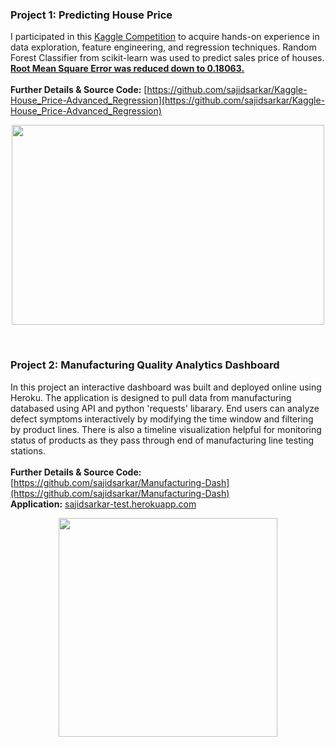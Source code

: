 ### Project 1: Predicting House Price
I participated in this [Kaggle Competition](https://www.kaggle.com/c/house-prices-advanced-regression-techniques) to acquire hands-on experience in data exploration, feature engineering, and regression techniques. Random Forest Classifier from scikit-learn was used to predict sales price of houses. <ins>**Root Mean Square Error was reduced down to 0.18063.**</ins><br /><br />
**Further Details & Source Code:** [https://github.com/sajidsarkar/Kaggle-House_Price-Advanced_Regression](https://github.com/sajidsarkar/Kaggle-House_Price-Advanced_Regression)<br />
<p align="center">
<img src="https://user-images.githubusercontent.com/67841104/160982681-faf6cea6-2bd8-4b41-bd61-c3aaf39f2257.png" width="500" height="320" />
</p>
<br />

### Project 2: Manufacturing Quality Analytics Dashboard
In this project an interactive dashboard was built and deployed online using Heroku. The application is designed to pull data from manufacturing databased using API and python 'requests' libarary. End users can analyze defect symptoms interactively by modifying the time window and filtering by product lines. There is also a timeline visualization helpful for monitoring status of products as they pass through end of manufacturing line testing stations.<br /><br />
**Further Details & Source Code:** [https://github.com/sajidsarkar/Manufacturing-Dash](https://github.com/sajidsarkar/Manufacturing-Dash)<br />
**Application:** [sajidsarkar-test.herokuapp.com](https://sajidsarkar-test.herokuapp.com)<br />

<p align="center">
<img src="https://user-images.githubusercontent.com/67841104/162871034-ca8625bf-291e-43ed-bfa5-50bbf540b23b.PNG" width="350" height="350" />
</p>
